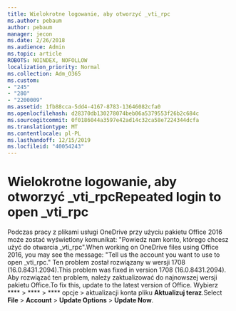 ```yaml
---
title: Wielokrotne logowanie, aby otworzyć _vti_rpc
ms.author: pebaum
author: pebaum
manager: jecon
ms.date: 2/26/2018
ms.audience: Admin
ms.topic: article
ROBOTS: NOINDEX, NOFOLLOW
localization_priority: Normal
ms.collection: Adm_O365
ms.custom:
- "245"
- "280"
- "2200009"
ms.assetid: 1fb88cca-5dd4-4167-8783-13646082cfa0
ms.openlocfilehash: d28370db130278074beb06a5379553f26b2c684c
ms.sourcegitcommit: 0f0186044a3597e42ad14c32ca58e7224344dcfa
ms.translationtype: MT
ms.contentlocale: pl-PL
ms.lasthandoff: 12/15/2019
ms.locfileid: "40054243"
---
```

# <a name="repeated-login-to-open-_vti_rpc"></a><span data-ttu-id="6f5db-102">Wielokrotne logowanie, aby otworzyć _vti_rpc</span><span class="sxs-lookup"><span data-stu-id="6f5db-102">Repeated login to open _vti_rpc</span></span>

<span data-ttu-id="6f5db-103">Podczas pracy z plikami usługi OneDrive przy użyciu pakietu Office 2016 może zostać wyświetlony komunikat: "Powiedz nam konto, którego chcesz użyć do otwarcia _vti_rpc".</span><span class="sxs-lookup"><span data-stu-id="6f5db-103">When working on OneDrive files using Office 2016, you may see the message: "Tell us the account you want to use to open _vti_rpc."</span></span> <span data-ttu-id="6f5db-104">Ten problem został rozwiązany w wersji 1708 (16.0.8431.2094).</span><span class="sxs-lookup"><span data-stu-id="6f5db-104">This problem was fixed in version 1708 (16.0.8431.2094).</span></span> <span data-ttu-id="6f5db-105">Aby rozwiązać ten problem, należy zaktualizować do najnowszej wersji pakietu Office.</span><span class="sxs-lookup"><span data-stu-id="6f5db-105">To fix this, update to the latest version of Office.</span></span> <span data-ttu-id="6f5db-106">Wybierz \*\*\*\* \> \*\*\*\* \> \*\*\*\* opcje \> aktualizacji konta pliku **Aktualizuj teraz**.</span><span class="sxs-lookup"><span data-stu-id="6f5db-106">Select **File** \> **Account** \> **Update Options** \> **Update Now**.</span></span>
  